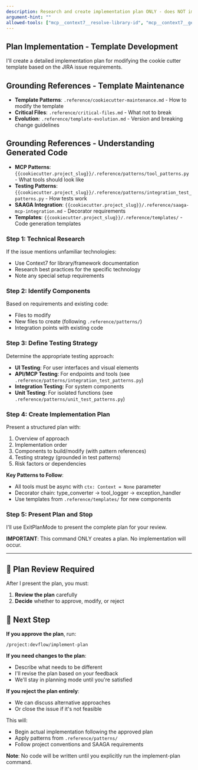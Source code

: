 ```yaml
---
description: Research and create implementation plan ONLY - does NOT implement code
argument-hint: ""
allowed-tools: ["mcp__context7__resolve-library-id", "mcp__context7__get-library-docs", "WebSearch", "Read", "ExitPlanMode"]
---
```


## Plan Implementation - Template Development

I'll create a detailed implementation plan for modifying the cookie cutter template based on the JIRA issue requirements.

## Grounding References - Template Maintenance
- **Template Patterns**: `.reference/cookiecutter-maintenance.md` - How to modify the template
- **Critical Files**: `.reference/critical-files.md` - What not to break
- **Evolution**: `.reference/template-evolution.md` - Version and breaking change guidelines

## Grounding References - Understanding Generated Code
- **MCP Patterns**: `{{cookiecutter.project_slug}}/.reference/patterns/tool_patterns.py` - What tools should look like
- **Testing Patterns**: `{{cookiecutter.project_slug}}/.reference/patterns/integration_test_patterns.py` - How tests work
- **SAAGA Integration**: `{{cookiecutter.project_slug}}/.reference/saaga-mcp-integration.md` - Decorator requirements
- **Templates**: `{{cookiecutter.project_slug}}/.reference/templates/` - Code generation templates

### Step 1: Technical Research
If the issue mentions unfamiliar technologies:
- Use Context7 for library/framework documentation
- Research best practices for the specific technology
- Note any special setup requirements

### Step 2: Identify Components
Based on requirements and existing code:
- Files to modify
- New files to create (following `.reference/patterns/`)
- Integration points with existing code

### Step 3: Define Testing Strategy
Determine the appropriate testing approach:
- **UI Testing**: For user interfaces and visual elements
- **API/MCP Testing**: For endpoints and tools (see `.reference/patterns/integration_test_patterns.py`)
- **Integration Testing**: For system components
- **Unit Testing**: For isolated functions (see `.reference/patterns/unit_test_patterns.py`)

### Step 4: Create Implementation Plan
Present a structured plan with:
1. Overview of approach
2. Implementation order
3. Components to build/modify (with pattern references)
4. Testing strategy (grounded in test patterns)
5. Risk factors or dependencies

**Key Patterns to Follow**:
- All tools must be async with `ctx: Context = None` parameter
- Decorator chain: type_converter → tool_logger → exception_handler
- Use templates from `.reference/templates/` for new components

### Step 5: Present Plan and Stop
I'll use ExitPlanMode to present the complete plan for your review.

**IMPORTANT**: This command ONLY creates a plan. No implementation will occur.

---

## 🛑 Plan Review Required

After I present the plan, you must:
1. **Review the plan** carefully
2. **Decide** whether to approve, modify, or reject

## 🔄 Next Step

**If you approve the plan**, run:
```
/project:devflow/implement-plan
```

**If you need changes to the plan**:
- Describe what needs to be different
- I'll revise the plan based on your feedback
- We'll stay in planning mode until you're satisfied

**If you reject the plan entirely**:
- We can discuss alternative approaches
- Or close the issue if it's not feasible

This will:
- Begin actual implementation following the approved plan
- Apply patterns from `.reference/patterns/`
- Follow project conventions and SAAGA requirements

**Note**: No code will be written until you explicitly run the implement-plan command.